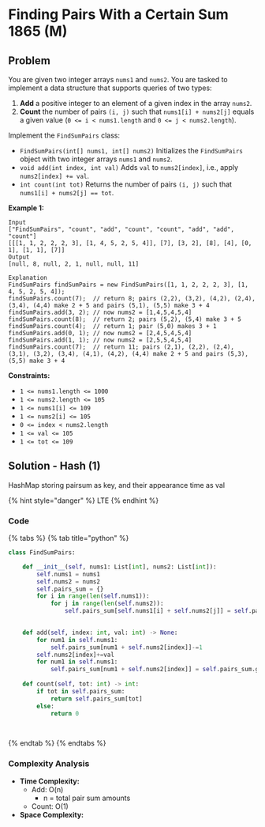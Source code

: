 # Finding Pairs With a Certain Sum 1865 \(M\)

## Problem



You are given two integer arrays `nums1` and `nums2`. You are tasked to implement a data structure that supports queries of two types:

1. **Add** a positive integer to an element of a given index in the array `nums2`.
2. **Count** the number of pairs `(i, j)` such that `nums1[i] + nums2[j]` equals a given value \(`0 <= i < nums1.length` and `0 <= j < nums2.length`\).

Implement the `FindSumPairs` class:

* `FindSumPairs(int[] nums1, int[] nums2)` Initializes the `FindSumPairs` object with two integer arrays `nums1` and `nums2`.
* `void add(int index, int val)` Adds `val` to `nums2[index]`, i.e., apply `nums2[index] += val`.
* `int count(int tot)` Returns the number of pairs `(i, j)` such that `nums1[i] + nums2[j] == tot`.

**Example 1:**

```text
Input
["FindSumPairs", "count", "add", "count", "count", "add", "add", "count"]
[[[1, 1, 2, 2, 2, 3], [1, 4, 5, 2, 5, 4]], [7], [3, 2], [8], [4], [0, 1], [1, 1], [7]]
Output
[null, 8, null, 2, 1, null, null, 11]

Explanation
FindSumPairs findSumPairs = new FindSumPairs([1, 1, 2, 2, 2, 3], [1, 4, 5, 2, 5, 4]);
findSumPairs.count(7);  // return 8; pairs (2,2), (3,2), (4,2), (2,4), (3,4), (4,4) make 2 + 5 and pairs (5,1), (5,5) make 3 + 4
findSumPairs.add(3, 2); // now nums2 = [1,4,5,4,5,4]
findSumPairs.count(8);  // return 2; pairs (5,2), (5,4) make 3 + 5
findSumPairs.count(4);  // return 1; pair (5,0) makes 3 + 1
findSumPairs.add(0, 1); // now nums2 = [2,4,5,4,5,4]
findSumPairs.add(1, 1); // now nums2 = [2,5,5,4,5,4]
findSumPairs.count(7);  // return 11; pairs (2,1), (2,2), (2,4), (3,1), (3,2), (3,4), (4,1), (4,2), (4,4) make 2 + 5 and pairs (5,3), (5,5) make 3 + 4
```

**Constraints:**

* `1 <= nums1.length <= 1000`
* `1 <= nums2.length <= 105`
* `1 <= nums1[i] <= 109`
* `1 <= nums2[i] <= 105`
* `0 <= index < nums2.length`
* `1 <= val <= 105`
* `1 <= tot <= 109`

## Solution - Hash \(1\)

HashMap storing pairsum as key, and their appearance time as val 

{% hint style="danger" %}
LTE
{% endhint %}

### Code

{% tabs %}
{% tab title="python" %}
```python
class FindSumPairs:

    def __init__(self, nums1: List[int], nums2: List[int]):
        self.nums1 = nums1
        self.nums2 = nums2
        self.pairs_sum = {}
        for i in range(len(self.nums1)):
            for j in range(len(self.nums2)):
                self.pairs_sum[self.nums1[i] + self.nums2[j]] = self.pairs_sum.get(self.nums1[i] + self.nums2[j], 0) + 1
        

    def add(self, index: int, val: int) -> None:
        for num1 in self.nums1:
            self.pairs_sum[num1 + self.nums2[index]]-=1
        self.nums2[index]+=val
        for num1 in self.nums1:
            self.pairs_sum[num1 + self.nums2[index]] = self.pairs_sum.get(num1 + self.nums2[index], 0) + 1
    
    def count(self, tot: int) -> int:
        if tot in self.pairs_sum:
            return self.pairs_sum[tot]
        else:
            return 0
                    
        
```
{% endtab %}
{% endtabs %}

### Complexity Analysis

* **Time Complexity:**
  * Add: O\(n\)
    * n = total pair sum amounts
  * Count: O\(1\)
* **Space Complexity:**

